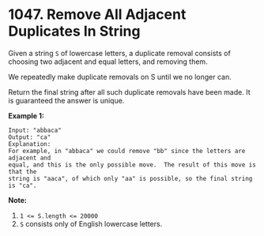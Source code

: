 # 1047. Remove All Adjacent Duplicates In String

Given a string `S` of lowercase letters, a duplicate removal consists of
choosing two adjacent and equal letters, and removing them.

We repeatedly make duplicate removals on S until we no longer can.

Return the final string after all such duplicate removals have been made.
It is guaranteed the answer is unique.

__Example 1:__

```
Input: "abbaca"
Output: "ca"
Explanation: 
For example, in "abbaca" we could remove "bb" since the letters are adjacent and
equal, and this is the only possible move.  The result of this move is that the
string is "aaca", of which only "aa" is possible, so the final string is "ca".
```

__Note:__

1. `1 <= S.length <= 20000`
2. `S` consists only of English lowercase letters.
